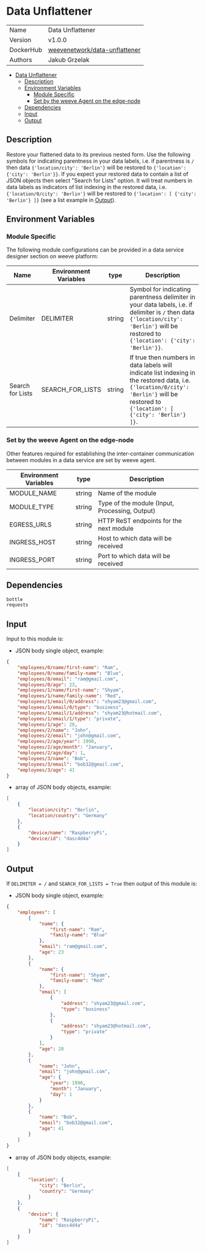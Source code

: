 # Data Unflattener

|                |                                       |
| -------------- | ------------------------------------- |
| Name           | Data Unflattener                           |
| Version        | v1.0.0                                |
| DockerHub | [weevenetwork/data-unflattener](https://hub.docker.com/r/weevenetwork/data-unflattener) |
| Authors        | Jakub Grzelak                    |

- [Data Unflattener](#data-unflattener)
  - [Description](#description)
  - [Environment Variables](#environment-variables)
    - [Module Specific](#module-specific)
    - [Set by the weeve Agent on the edge-node](#set-by-the-weeve-agent-on-the-edge-node)
  - [Dependencies](#dependencies)
  - [Input](#input)
  - [Output](#output)

## Description

Restore your flattened data to its previous nested form. Use the following symbols for indicating parentness in your data labels, i.e. if parentness is `/` then data `{'location/city': 'Berlin'}` will be restored to `{'location': {'city': 'Berlin'}}`. If you expect your restored data to contain a list of JSON objects then select "Search for Lists" option. It will treat numbers in data labels as indicators of list indexing in the restored data, i.e. `{'location/0/city': 'Berlin'}` will be restored to `{'location': [ {'city': 'Berlin'} ]}` (see a list example in [Output](#output)).

## Environment Variables

### Module Specific

The following module configurations can be provided in a data service designer section on weeve platform:

| Name                 | Environment Variables     | type     | Description                                              |
| -------------------- | ------------------------- | -------- | -------------------------------------------------------- |
| Delimiter    | DELIMITER         | string   | Symbol for indicating parentness delimiter in your data labels, i.e. if delimiter is `/` then data `{'location/city': 'Berlin'}` will be restored to `{'location': {'city': 'Berlin'}}`.            |
| Search for Lists    | SEARCH_FOR_LISTS         | string  | If true then numbers in data labels will indicate list indexing in the restored data, i.e. `{'location/0/city': 'Berlin'}` will be restored to `{'location': [ {'city': 'Berlin'} ]}`.            |


### Set by the weeve Agent on the edge-node

Other features required for establishing the inter-container communication between modules in a data service are set by weeve agent.

| Environment Variables | type   | Description                                    |
| --------------------- | ------ | ---------------------------------------------- |
| MODULE_NAME           | string | Name of the module                             |
| MODULE_TYPE           | string | Type of the module (Input, Processing, Output)  |
| EGRESS_URLS            | string | HTTP ReST endpoints for the next module         |
| INGRESS_HOST          | string | Host to which data will be received            |
| INGRESS_PORT          | string | Port to which data will be received            |

## Dependencies

```txt
bottle
requests
```

## Input

Input to this module is:

* JSON body single object, example:

```json
{
    "employees/0/name/first-name": "Ram",
    "employees/0/name/family-name": "Blue",
    "employees/0/email": "ram@gmail.com",
    "employees/0/age": 23,
    "employees/1/name/first-name": "Shyam",
    "employees/1/name/family-name": "Red",
    "employees/1/email/0/address": "shyam23@gmail.com",
    "employees/1/email/0/type": "business",
    "employees/1/email/1/address": "shyam23@hotmail.com",
    "employees/1/email/1/type": "private",
    "employees/1/age": 28,
    "employees/2/name": "John",
    "employees/2/email": "john@gmail.com",
    "employees/2/age/year": 1990,
    "employees/2/age/month": "January",
    "employees/2/age/day": 1,
    "employees/3/name": "Bob",
    "employees/3/email": "bob32@gmail.com",
    "employees/3/age": 41
}
```

* array of JSON body objects, example:

```json
[
    {
        "location/city": "Berlin",
        "location/country": "Germany"
    },
    {
        "device/name": "RaspberryPi",
        "device/id": "dasc4d4a"
    }
]
```

## Output

If `DELIMITER = /` and `SEARCH_FOR_LISTS = True` then output of this module is:

* JSON body single object, example:

```json
{
    "employees": [
        {
            "name": {
                "first-name": "Ram",
                "family-name": "Blue"
            },
            "email": "ram@gmail.com",
            "age": 23
        },
        {
            "name": {
                "first-name": "Shyam",
                "family-name": "Red"
            },
            "email": [
                {
                    "address": "shyam23@gmail.com",
                    "type": "business"
                },
                {
                    "address": "shyam23@hotmail.com",
                    "type": "private"
                }
            ],
            "age": 28
        },
        {
            "name": "John",
            "email": "john@gmail.com",
            "age": {
                "year": 1990,
                "month": "January",
                "day": 1
            }
        },
        {
            "name": "Bob",
            "email": "bob32@gmail.com",
            "age": 41
        }
    ]
}
```

* array of JSON body objects, example:

```json
[
    {
        "location": {
            "city": "Berlin",
            "country": "Germany"
        }
    },
    {
        "device": {
            "name": "RaspberryPi",
            "id": "dasc4d4a"
        }
    }
]
```
